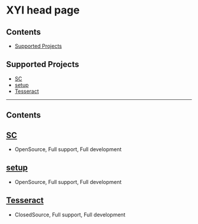 # XYI head page

## Contents

- [Supported Projects](#Supported-Projects)


## Supported Projects
- [SC](#SC)
- [setup](https://github.com/MiranDaniel/xyi-setup)
- [Tesseract](https://github.com/MiranDaniel/tesseract)

---

## Contents
## [SC](https://github.com/MiranDaniel/xyi-sc)
 - OpenSource, Full support, Full development
## [setup](https://github.com/MiranDaniel/xyi-setup)
 - OpenSource, Full support, Full development
## [Tesseract](https://github.com/MiranDaniel/tesseract)
 - ClosedSource, Full support, Full development
